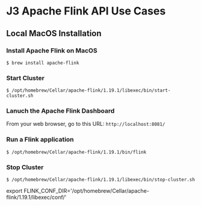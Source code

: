 # J3 Apache Flink API Use Cases

## Local MacOS Installation

### Install Apache Flink on MacOS
```
$ brew install apache-flink
```

### Start Cluster
```
$ /opt/homebrew/Cellar/apache-flink/1.19.1/libexec/bin/start-cluster.sh
```

### Lanuch the Apache Flink Dashboard
From your web browser, go to this URL:  `http://localhost:8081/`

### Run a Flink application
```
$ /opt/homebrew/Cellar/apache-flink/1.19.1/bin/flink
```

### Stop Cluster
```
$ /opt/homebrew/Cellar/apache-flink/1.19.1/libexec/bin/stop-cluster.sh
```


export FLINK_CONF_DIR='/opt/homebrew/Cellar/apache-flink/1.19.1/libexec/conf/'
